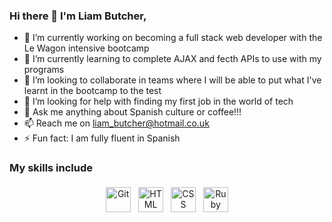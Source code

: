 ### Hi there 👋 I'm Liam Butcher,

- 🔭 I’m currently working on becoming a full stack web developer with the Le Wagon intensive bootcamp
- 🌱 I’m currently learning to complete AJAX and fecth APIs to use with my programs
- 👯 I’m looking to collaborate in teams where I will be able to put what I've learnt in the bootcamp to the test
- 🤔 I’m looking for help with finding my first job in the world of tech
- 💬 Ask me anything about Spanish culture or coffee!!!
- 📫 Reach me on liam_butcher@hotmail.co.uk
- ⚡ Fun fact: I am fully fluent in Spanish

### My skills include

<p align="center">
	<img title="Git" alt="Git" src="https://github.com/user-attachments/assets/5f82e3b9-1c55-4356-8baa-d4fb686c9207" width="40" height="40" style="vertical-align:down; margin:4px"/>
	<img title="HTML" alt="HTML" src="https://github.com/user-attachments/assets/25b0775d-4f2a-4b0d-8c7b-7485aae36b3d" width="40" height="40" style="vertical-align:down; margin:4px"/>
	<img title="CSS" alt="CSS" src="https://github.com/user-attachments/assets/3606769f-7ef1-4e1d-a172-c0dc81609175" width="40" height="40" style="vertical-align:down; margin:4px"/>
	<img title="Ruby" alt="Ruby" src="https://github.com/user-attachments/assets/fe151094-1c5c-4317-bf17-99f73b49b367" width="40" height="40" style="vertical-align:down; margin:4px"/>
</p>  
